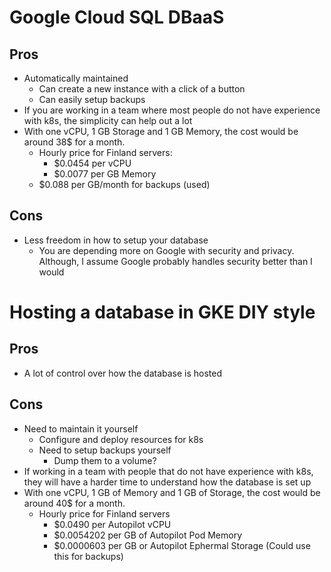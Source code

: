 # Google Cloud SQL DBaaS

## Pros

- Automatically maintained
  - Can create a new instance with a click of a button
  - Can easily setup backups
- If you are working in a team where most people do not have experience with k8s, the simplicity can help out a lot
- With one vCPU, 1 GB Storage and 1 GB Memory, the cost would be around 38$ for a month.
  - Hourly price for Finland servers:
    - $0.0454 per vCPU
    - $0.0077 per GB Memory
  - $0.088 per GB/month for backups (used)

## Cons

- Less freedom in how to setup your database
  - You are depending more on Google with security and privacy. Although, I assume Google probably handles security better than I would

# Hosting a database in GKE DIY style

## Pros

- A lot of control over how the database is hosted

## Cons

- Need to maintain it yourself
  - Configure and deploy resources for k8s
  - Need to setup backups yourself
    - Dump them to a volume?
- If working in a team with people that do not have experience with k8s, they will have a harder time to understand how the database is set up
- With one vCPU, 1 GB of Memory and 1 GB of Storage, the cost would be around 40$ for a month.
  - Hourly price for Finland servers
    - $0.0490 per Autopilot vCPU
    - $0.0054202 per GB of Autopilot Pod Memory
    - $0.0000603 per GB or Autopilot Ephermal Storage (Could use this for backups)
